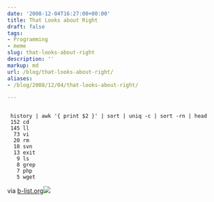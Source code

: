 ```yaml
---
date: '2008-12-04T16:27:00+00:00'
title: That Looks about Right
draft: false
tags:
- Programming
- meme
slug: that-looks-about-right
description: ''
markup: md
url: /blog/that-looks-about-right/
aliases:
- /blog/2008/12/04/that-looks-about-right/

---
```



```
  
 history | awk '{ print $2 }' | sort | uniq -c | sort -rn | head  
 152 cd  
 145 ll  
  73 vi  
  20 rm  
  18 svn  
  13 exit  
   9 ls  
   8 grep  
   7 php  
   5 wget  

```
  
  
via [b-list.org](http://www.b-list.org/weblog/2008/apr/10/meme/)![](https://blogger.googleusercontent.com/tracker/4123748873183487963-140923247933426192?l=bradmontgomery.blogspot.com)